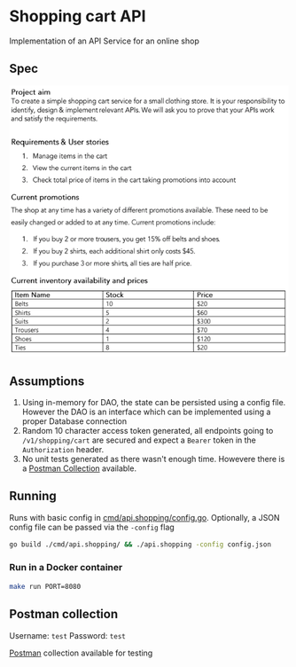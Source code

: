 # Shopping cart API

Implementation of an API Service for an online shop

## Spec

![Spec](spec.png)

## Assumptions

1. Using in-memory for DAO, the state can be persisted using a config file. However the DAO is an interface which can be implemented using a proper Database connection
2. Random 10 character access token generated, all endpoints going to `/v1/shopping/cart` are secured and expect a `Bearer` token in the `Authorization` header.
3. No unit tests generated as there wasn't enough time. Howevere there is a [Postman Collection](#Postman-Collection) available.

## Running

Runs with basic config in [cmd/api.shopping/config.go](cmd/api.shopping/config.go).
Optionally, a JSON config file can be passed via the `-config` flag

```sh
go build ./cmd/api.shopping/ && ./api.shopping -config config.json
```

### Run in a Docker container

```sh
make run PORT=8080
```

## Postman collection

Username: `test`
Password: `test`

[Postman](_postman) collection available for testing
